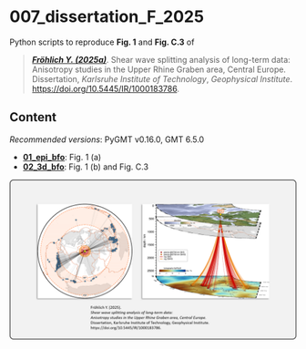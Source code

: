 # 007_dissertation_F_2025

Python scripts to reproduce **Fig. 1** and **Fig. C.3** of

> [**_Fröhlich Y. (2025a)_**](https://doi.org/10.5445/IR/1000183786).
> Shear wave splitting analysis of long-term data: Anisotropy studies in the Upper Rhine Graben area, Central Europe.
> Dissertation, *Karlsruhe Institute of Technology*, *Geophysical Institute*.
> https://doi.org/10.5445/IR/1000183786.


## Content

_Recommended versions_: PyGMT v0.16.0, GMT 6.5.0

- **[01_epi_bfo](https://github.com/yvonnefroehlich/GMT_PyGMT_plotting/tree/main/007_dissertation_F_2025/01_epi_bfo)**: Fig. 1 (a)
- **[02_3d_bfo](https://github.com/yvonnefroehlich/GMT_PyGMT_plotting/tree/main/007_dissertation_F_2025/02_3d_bfo)**: Fig. 1 (b) and Fig. C.3

![](https://github.com/yvonnefroehlich/gmt-pygmt-plotting/raw/main/_images/github_maps_readme_007dissertation.png)

